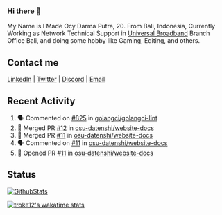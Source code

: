 ### Hi there 👋

My Name is I Made Ocy Darma Putra, 20. From Bali, Indonesia, Currently Working as Network Technical Support in [Universal Broadband](https://universal.net.id) Branch Office Bali, and doing some hobby like Gaming, Editing, and others.

## Contact me

[LinkedIn](https://linkedin.com/in/troke) | [Twitter](https://twitter.com/darma_ochi) | [Discord](https://link.troke.id/discord) | <a href="mailto:ochi@troke.id">Email</a> 

## Recent Activity

<!--START_SECTION:activity-->
1. 🗣 Commented on [#825](https://github.com/golangci/golangci-lint/issues/825) in [golangci/golangci-lint](https://github.com/golangci/golangci-lint)
2. 🎉 Merged PR [#12](https://github.com/osu-datenshi/website-docs/pull/12) in [osu-datenshi/website-docs](https://github.com/osu-datenshi/website-docs)
3. 🎉 Merged PR [#11](https://github.com/osu-datenshi/website-docs/pull/11) in [osu-datenshi/website-docs](https://github.com/osu-datenshi/website-docs)
4. 🗣 Commented on [#11](https://github.com/osu-datenshi/website-docs/issues/11) in [osu-datenshi/website-docs](https://github.com/osu-datenshi/website-docs)
5. 💪 Opened PR [#11](https://github.com/osu-datenshi/website-docs/pull/11) in [osu-datenshi/website-docs](https://github.com/osu-datenshi/website-docs)
<!--END_SECTION:activity-->

## Status

[![GithubStats](https://github-readme-stats.vercel.app/api?username=troke12&show_icons=true)](https://github.com/troke12)

[![troke12's wakatime stats](https://github-readme-stats.vercel.app/api/wakatime?username=troke12&layout=compact)](https://wakatime.com/@troke12) 

